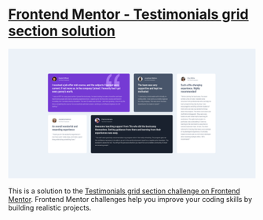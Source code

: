 # [Frontend Mentor - Testimonials grid section solution](https://ils01.github.io/testimonials-grid-section)

![](screenshot.png)

This is a solution to the [Testimonials grid section challenge on Frontend Mentor](https://www.frontendmentor.io/challenges/testimonials-grid-section-Nnw6J7Un7). Frontend Mentor challenges help you improve your coding skills by building realistic projects. 
